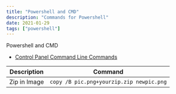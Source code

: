 ```yaml
---
title: "Powershell and CMD"
description: "Commands for Powershell"
date: 2021-01-29
tags: ["powershell"]
---
```


Powershell and CMD

- [Control Panel Command Line Commands](https://www.lifewire.com/command-line-commands-for-control-panel-applets-2626060)

| Description  | Command                                  |
| ------------ | ---------------------------------------- |
| Zip in Image | `copy /B pic.png+yourzip.zip newpic.png` |